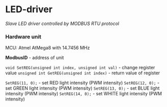 ﻿# LED-driver
*Slave LED driver controlled by MODBUS RTU protocol*

### Hardware unit
MCU: Atmel AtMega8 with 14.7456 MHz

**ModbusID** - address of unit

`void SetREG(unsigned int index, unsigned int val)` - change register value
`unsigned int GetREG(unsigned int index)` - return value of register

`SetREG(11, 0);` - set RED light intensity (PWM intensity)
`SetREG(12, 0);` - set GREEN light intensity (PWM intensity)
`SetREG(13, 0);` - set BLUE light intensity (PWM intensity)
`SetREG(14, 0);` - set WHITE light intensity (PWM intensity)